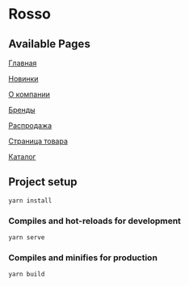 # Rosso

## Available Pages
[Главная](https://rosso-app.web.app)

[Новинки](https://rosso-app.web.app/novelties)

[О компании](https://rosso-app.web.app/about)

[Бренды](https://rosso-app.web.app/brands)

[Распродажа](https://rosso-app.web.app/sale)

[Страница товара](https://rosso-app.web.app/product/0KvfFKXIY79Vy5bZN2Eg)

[Каталог](https://rosso-app.web.app/catalog)


## Project setup
```
yarn install
```

### Compiles and hot-reloads for development
```
yarn serve
```

### Compiles and minifies for production
```
yarn build
```
